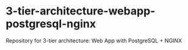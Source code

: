 # 3-tier-architecture-webapp-postgresql-nginx
Repository for 3-tier architecture: Web App with PostgreSQL + NGINX
